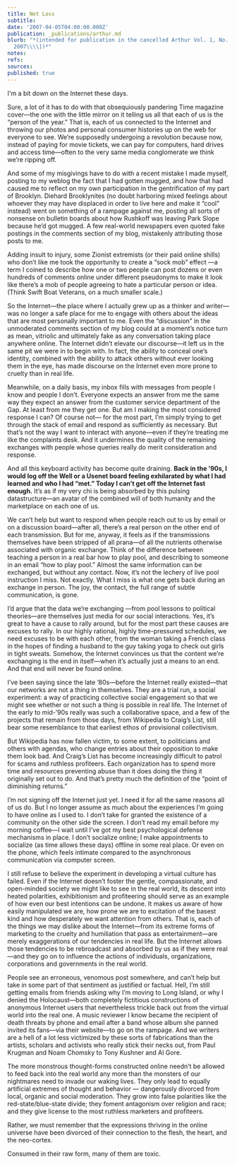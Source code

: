 ```yaml
---
title: Net Loss
subtitle: 
date: '2007-04-05T04:00:00.000Z'
publication: _publications/arthur.md
blurb: "*(intended for publication in the cancelled Arthur Vol. 1, No. 26 \\\\[March
  2007\\\\])*"
notes: 
refs: 
sources: 
published: true
---
```

I'm a bit down on the Internet these days.

Sure, a lot of it has to do with that obsequiously pandering Time magazine cover—the one with the little mirror on it telling us all that each of us is the “person of the year.” That is, each of us connected to the Internet and throwing our photos and personal consumer histories up on the web for everyone to see. We’re supposedly undergoing a revolution because now, instead of paying for movie tickets, we can pay for computers, hard drives and access time—often to the very same media conglomerate we think we’re ripping off.

And some of my misgivings have to do with a recent mistake I made myself, posting to my weblog the fact that I had gotten mugged, and how that had caused me to reflect on my own participation in the gentrification of my part of Brooklyn. Diehard Brooklynites (no doubt harboring mixed feelings about whoever they may have displaced in order to live here and make it “cool” instead) went on something of a rampage against me, posting all sorts of nonsense on bulletin boards about how Rushkoff was leaving Park Slope because he’d got mugged. A few real-world newspapers even quoted fake postings in the comments section of my blog, mistakenly attributing those posts to me.

Adding insult to injury, some Zionist extremists (or their paid online shills) who don’t like me took the opportunity to create a “sock mob” effect —a term I coined to describe how one or two people can post dozens or even hundreds of comments online under different pseudonyms to make it look like there’s a mob of people agreeing to hate a particular person or idea. (Think Swift Boat Veterans, on a much smaller scale.)

So the Internet—the place where I actually grew up as a thinker and writer—was no longer a safe place for me to engage with others about the ideas that are most personally important to me. Even the “discussion” in the unmoderated comments section of my blog could at a moment’s notice turn as mean, vitriolic and ultimately fake as any conversation taking place anywhere online. The Internet didn’t elevate our discourse—it left us in the same pit we were in to begin with. In fact, the ability to conceal one’s identity, combined with the ability to attack others without ever looking them in the eye, has made discourse on the Internet even more prone to cruelty than in real life.

Meanwhile, on a daily basis, my inbox fills with messages from people I know and people I don’t. Everyone expects an answer from me the same way they expect an answer from the customer service department of the Gap. At least from me they get one. But am I making the most considered response I can? Of course not— for the most part, I’m simply trying to get through the stack of email and respond as sufficiently as necessary. But that’s not the way I want to interact with anyone—even if they’re treating me like the complaints desk. And it undermines the quality of the remaining exchanges with people whose queries really do merit consideration and response.

And all this keyboard activity has become quite draining. **Back in the ’90s, I would log off the Well or a Usenet board feeling exhilarated by what I had learned and who I had “met.” Today I can’t get off the Internet fast enough.** It’s as if my very chi is being absorbed by this pulsing datastructure—an avatar of the combined will of both humanity and the marketplace on each one of us.

We can’t help but want to respond when people reach out to us by email or on a discussion board—after all, there’s a real person on the other end of each transmission. But for me, anyway, it feels as if the transmissions themselves have been stripped of all prana—of all the nutrients otherwise associated with organic exchange. Think of the difference between teaching a person in a real bar how to play pool, and describing to someone in an email “how to play pool.” Almost the same information can be exchanged, but without any contact. Now, it’s not the lechery of live pool instruction I miss. Not exactly. What I miss is what one gets back during an exchange in person. The joy, the contact, the full range of subtle communication, is gone.

I’d argue that the data we’re exchanging —from pool lessons to political theories—are themselves just media for our social interactions. Yes, it’s great to have a cause to rally around, but for the most part these causes are excuses to rally. In our highly rational, highly time-pressured schedules, we need excuses to be with each other, from the woman taking a French class in the hopes of finding a husband to the guy taking yoga to check out girls in tight sweats. Somehow, the Internet convinces us that the content we’re exchanging is the end in itself—when it’s actually just a means to an end. And that end will never be found online.

I’ve been saying since the late ’80s—before the Internet really existed—that our networks are not a thing in themselves. They are a trial run, a social experiment: a way of practicing collective social engagement so that we might see whether or not such a thing is possible in real life. The Internet of the early to mid-’90s really was such a collaborative space, and a few of the projects that remain from those days, from Wikipedia to Craig’s List, still bear some resemblance to that earliest ethos of provisional collectivism.

But Wikipedia has now fallen victim, to some extent, to politicians and others with agendas, who change entries about their opposition to make them look bad. And Craig’s List has become increasingly difficult to patrol for scams and ruthless profiteers. Each organization has to spend more time and resources preventing abuse than it does doing the thing it originally set out to do. And that’s pretty much the definition of the “point of diminishing returns.”

I’m not signing off the Internet just yet. I need it for all the same reasons all of us do. But I no longer assume as much about the experiences I’m going to have online as I used to. I don’t take for granted the existence of a community on the other side the screen. I don’t read my email before my morning coffee—I wait until I’ve got my best psychological defense mechanisms in place. I don’t socialize online; I make appointments to socialize (as time allows these days) offline in some real place. Or even on the phone, which feels intimate compared to the asynchronous communication via computer screen.

I still refuse to believe the experiment in developing a virtual culture has failed. Even if the Internet doesn’t foster the gentle, compassionate, and open-minded society we might like to see in the real world, its descent into heated polarities, exhibitionism and profiteering should serve as an example of how even our best intentions can be undone. It makes us aware of how easily manipulated we are, how prone we are to excitation of the basest kind and how desperately we want attention from others. That is, each of the things we may dislike about the Internet—from its extreme forms of marketing to the cruelty and humiliation that pass as entertainment—are merely exaggerations of our tendencies in real life. But the Internet allows those tendencies to be rebroadcast and absorbed by us as if they were real—and they go on to influence the actions of individuals, organizations, corporations and governments in the real world.

People see an erroneous, venomous post somewhere, and can’t help but take in some part of that sentiment as justified or factual. Hell, I’m still getting emails from friends asking why I’m moving to Long Island, or why I denied the Holocaust—both completely fictitious constructions of anonymous Internet users that nevertheless trickle back out from the virtual world into the real one. A music reviewer I know became the recipient of death threats by phone and email after a band whose album she panned invited its fans—via their website—to go on the rampage. And we writers are a hell of a lot less victimized by these sorts of fabrications than the artists, scholars and activists who really stick their necks out, from Paul Krugman and Noam Chomsky to Tony Kushner and Al Gore.

The more monstrous thought-forms constructed online needn’t be allowed to feed back into the real world any more than the monsters of our nightmares need to invade our waking lives. They only lead to equally artificial extremes of thought and behavior — dangerously divorced from local, organic and social moderation. They grow into false polarities like the red-state/blue-state divide; they foment antagonism over religion and race; and they give license to the most ruthless marketers and profiteers.

Rather, we must remember that the expressions thriving in the online universe have been divorced of their connection to the flesh, the heart, and the neo-cortex.

Consumed in their raw form, many of them are toxic.
